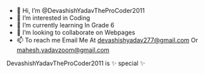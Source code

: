 - 👋 Hi, I’m @DevashishYadavTheProCoder2011
- 👀 I’m interested in Coding
- 🌱 I’m currently learning In Grade 6
- 💞️ I’m looking to collaborate on Webpages
- 📫 To reach me Email Me At devashishyadav277@gmail.com Or mahesh.yadavzoom@gmail.com

DevashishYadavTheProCoder2011 is ✨ special ✨ 

